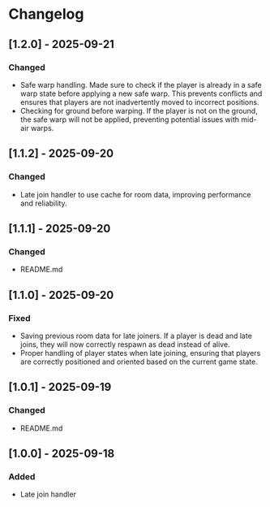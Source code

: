 # Changelog

## [1.2.0] - 2025-09-21

### Changed

- Safe warp handling. Made sure to check if the player is already in a safe warp state before applying a new safe warp. This prevents conflicts and ensures that players are not inadvertently moved to incorrect positions.
- Checking for ground before warping. If the player is not on the ground, the safe warp will not be applied, preventing potential issues with mid-air warps.

## [1.1.2] - 2025-09-20

### Changed

- Late join handler to use cache for room data, improving performance and reliability.

## [1.1.1] - 2025-09-20

### Changed

- README.md

## [1.1.0] - 2025-09-20

### Fixed

- Saving previous room data for late joiners. If a player is dead and late joins, they will now correctly respawn as dead instead of alive.
- Proper handling of player states when late joining, ensuring that players are correctly positioned and oriented based on the current game state.

## [1.0.1] - 2025-09-19

### Changed

- README.md

## [1.0.0] - 2025-09-18

### Added

- Late join handler